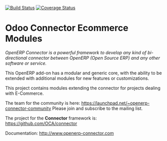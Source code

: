 [![Build Status](https://travis-ci.org/OCA/connector-ecommerce.svg?branch=9.0)](https://travis-ci.org/OCA/connector-ecommerce)
[![Coverage Status](https://coveralls.io/repos/OCA/connector-ecommerce/badge.png?branch=9.0)](https://coveralls.io/r/OCA/connector-ecommerce?branch=7.0)

Odoo Connector Ecommerce Modules
================================

*OpenERP Connector is a powerful framework to develop any kind of bi-directional connector between OpenERP (Open Source ERP) and any other software or service.*

This OpenERP add-on has a modular and generic core, with the ability to be extended with additional modules for new features or customizations.

This project contains modules extending the connector for projects dealing with E-Commerce.

The team for the community is here: https://launchpad.net/~openerp-connector-community
Please join and subscribe to the mailing list.

The project for the **Connector** framework is: https://github.com/OCA/connector

Documentation:
http://www.openerp-connector.com

[//]: # (addons)
[//]: # (end addons)
